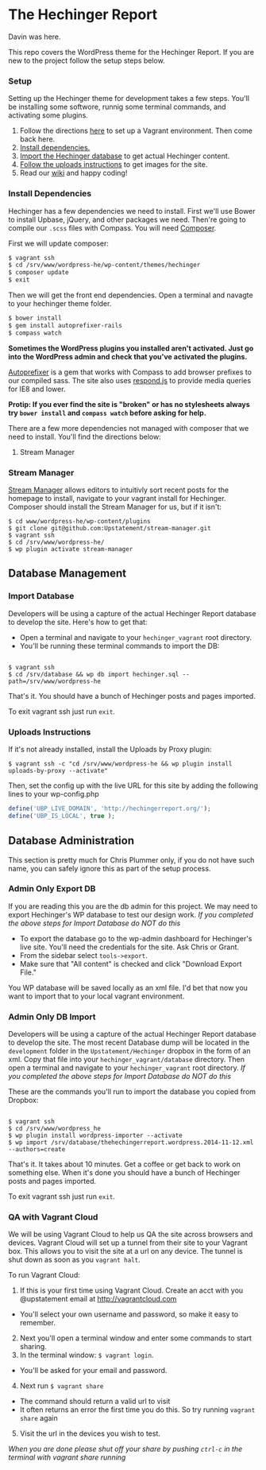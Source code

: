 The Hechinger Report
====================

Davin was here. 

This repo covers the WordPress theme for the Hechinger Report. If you are new to the project follow the setup steps below.

### Setup

Setting up the Hechinger theme for development takes a few steps. You'll be installing some softwore, runnig some terminal commands, and activating some plugins.

1. Follow the directions [here](https://github.com/Upstatement/hechinger_vagrant) to set up a Vagrant environment. Then come back here.
1. [Install dependencies.](#install-dependencies)
1. [Import the Hechinger database](#import-database) to get actual Hechinger content.
1. [Follow the uploads instructions](#uploads-instructions) to get images for the site.
1. Read our [wiki](https://github.com/Upstatement/hechinger/wiki) and happy coding!


### Install Dependencies

Hechinger has a few dependencies we need to install. First we'll use Bower to install Upbase, jQuery, and other packages we need. Then're going to compile our `.scss` files with Compass. You will need [Composer](https://getcomposer.org/doc/00-intro.md#globally).

First we will update composer:

```bash
$ vagrant ssh
$ cd /srv/www/wordpress-he/wp-content/themes/hechinger
$ composer update
$ exit
```

Then we will get the front end dependencies. Open a terminal and navagte to your hechinger theme folder.

```bash
$ bower install
$ gem install autoprefixer-rails
$ compass watch
```

**Sometimes the WordPress plugins you installed aren't activated. Just go into the WordPress admin and check that you've activated the plugins.**

[Autoprefixer](https://github.com/postcss/autoprefixer) is a gem that works with Compass to add browser prefixes to our compiled sass.
The site also uses [respond.js](https://github.com/scottjehl/Respond) to provide media queries for IE8 and lower.

**Protip: If you ever find the site is "broken" or has no stylesheets always try `bower install` and `compass watch` before asking for help.**

There are a few more dependencies not managed with composer that we need to install. You'll find the directions below:

1. Stream Manager

### Stream Manager

[Stream Manager](http://github.com/Upstatement/Stream-Manager) allows editors to intuitivly sort recent posts for the homepage to install, navigate to your vagrant install for Hechinger. Composer should install the Stream Manager for us, but if it isn't:

```
$ cd www/wordpress-he/wp-content/plugins
$ git clone git@github.com:Upstatement/stream-manager.git
$ vagrant ssh
$ cd /srv/www/wordpress-he/
$ wp plugin activate stream-manager
```

## Database Management

### Import Database

Developers will be using a capture of the actual Hechinger Report database to develop the site. Here's how to get that:

- Open a terminal and navigate to your `hechinger_vagrant` root directory.
- You'll be running these terminal commands to import the DB:

```

$ vagrant ssh
$ cd /srv/database && wp db import hechinger.sql --path=/srv/www/wordpress-he

```

That's it. You should have a bunch of Hechinger posts and pages imported.

To exit vagrant ssh just run `exit`.

### Uploads Instructions

If it's not already installed, install the Uploads by Proxy plugin:
```
$ vagrant ssh -c "cd /srv/www/wordpress-he && wp plugin install uploads-by-proxy --activate"
```
Then, set the config up with the live URL for this site by adding the following lines to your wp-config.php
```php
define('UBP_LIVE_DOMAIN', 'http://hechingerreport.org/');
define('UBP_IS_LOCAL', true );
```

## Database Administration

This section is pretty much for Chris Plummer only, if you do not have such name, you can safely ignore this as part of the setup process.

### Admin Only Export DB

If you are reading this you are the db admin for this project. We may need to export Hechinger's WP database to test our design work. _If you completed the above steps for Import Database do NOT do this_

- To export the database go to the wp-admin dashboard for Hechinger's live site. You'll need the credentials for the site. Ask Chris or Grant.
- From the sidebar select `tools->export`.
- Make sure that "All content" is checked and click "Download Export File."

You WP database will be saved locally as an xml file. I'd bet that now you want to import that to your local vagrant environment.

### Admin Only DB Import

Developers will be using a capture of the actual Hechinger Report database to develop the site. The most recent Database dump will be located in the `development` folder in the `Upstatement/Hechinger` dropbox in the form of an xml. Copy that file into your `hechinger_vagrant/database` directory. Then open a terminal and navigate to your `hechinger_vagrant` root directory. _If you completed the above steps for Import Database do NOT do this_

These are the commands you'll run to import the database you copied from Dropbox:

```shell

$ vagrant ssh
$ cd /srv/www/wordpress_he
$ wp plugin install wordpress-importer --activate
$ wp import /srv/database/thehechingerreport.wordpress.2014-11-12.xml --authors=create

```

That's it. It takes about 10 minutes. Get a coffee or get back to work on something else. When it's done you should have a bunch of Hechinger posts and pages imported.

To exit vagrant ssh just run `exit`.

### QA with Vagrant Cloud

We will be using Vagrant Cloud to help us QA the site across browsers and devices. Vagrant Cloud will set up a tunnel from their site to your Vagrant box. This allows you to visit the site at a url on any device. The tunnel is shut down as soon as you `vagrant halt`.

To run Vagrant Cloud:

1. If this is your first time using Vagrant Cloud. Create an acct with you @upstatement email at http://vagrantcloud.com
 - You'll select your own username and password, so make it easy to remember.
2. Next you'll open a terminal window and enter some commands to start sharing.
3. In the terminal window: `$ vagrant login`.
 - You'll be asked for your email and password.
4. Next run `$ vagrant share`
 - The command should return a valid url to visit
 - It often returns an error the first time you do this. So try running `vagrant share` again
5. Visit the url in the devices you wish to test.

_When you are done please shut off your share by pushing `ctrl-c` in the terminal with vagrant share running_
